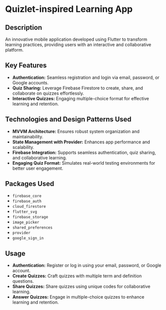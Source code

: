 # Quizlet-inspired Learning App

## Description
An innovative mobile application developed using Flutter to transform learning practices, providing users with an interactive and collaborative platform.

## Key Features
- **Authentication:** Seamless registration and login via email, password, or Google accounts.
- **Quiz Sharing:** Leverage Firebase Firestore to create, share, and collaborate on quizzes effortlessly.
- **Interactive Quizzes:** Engaging multiple-choice format for effective learning and retention.

## Technologies and Design Patterns Used
- **MVVM Architecture:** Ensures robust system organization and maintainability.
- **State Management with Provider:** Enhances app performance and scalability.
- **Firebase Integration:** Supports seamless authentication, quiz sharing, and collaborative learning.
- **Engaging Quiz Format:** Simulates real-world testing environments for better user engagement.

## Packages Used
- `firebase_core`
- `firebase_auth`
- `cloud_firestore`
- `flutter_svg`
- `firebase_storage`
- `image_picker`
- `shared_preferences`
- `provider`
- `google_sign_in`

## Usage
- **Authentication:** Register or log in using your email, password, or Google account.
- **Create Quizzes:** Craft quizzes with multiple term and definition questions.
- **Share Quizzes:** Share quizzes using unique codes for collaborative learning.
- **Answer Quizzes:** Engage in multiple-choice quizzes to enhance learning and retention.

